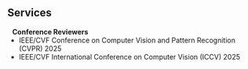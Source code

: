 ## Services

<h4 style="margin:0 10px 0;">Conference Reviewers</h4>

<ul style="margin:0 0 5px;">
  <li><autocolor>IEEE/CVF Conference on Computer Vision and Pattern Recognition (CVPR) 2025</autocolor></li>
  <li><autocolor>IEEE/CVF International Conference on Computer Vision (ICCV) 2025</autocolor></li>
</ul>

<div style="margin-bottom: 20px;"></div>
